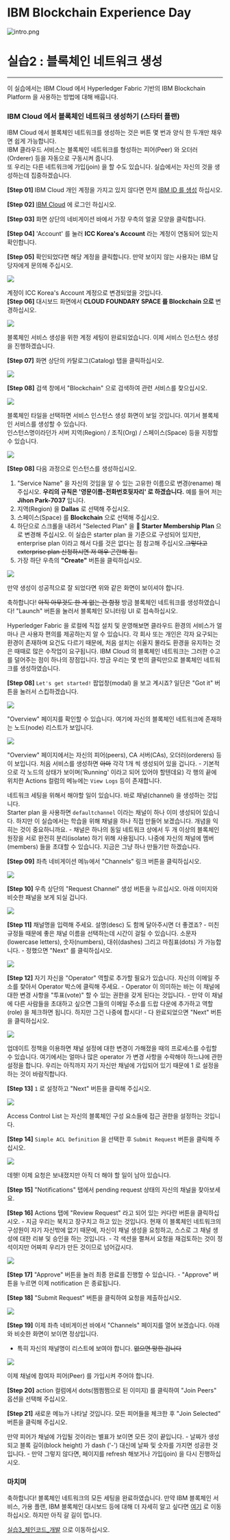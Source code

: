 # IBM Blockchain Experience Day  
![intro.png](./doc_images/intro.png)  
  
# 실습2 : 블록체인 네트워크 생성

********

이 실습에서는 IBM Cloud 에서 Hyperledger Fabric 기반의 IBM Blockchain Platform 을 사용하는 방법에 대해 배웁니다.
</br>

### IBM Cloud 에서 블록체인 네트워크 생성하기 (스타터 플랜)

IBM Cloud 에서 블록체인 네트워크를 생성하는 것은 버튼 몇 번과 양식 한 두개만 채우면 쉽게 가능합니다.  
IBM 클라우드 서비스는 블록체인 네트워크를 형성하는 피어(Peer) 와 오더러(Orderer) 등을 자동으로 구동시켜 줍니다.  
또 우리는 다른 네트워크에 가입(join) 을 할 수도 있습니다. 실습에서는 자신의 것을 생성하는데 집중하겠습니다.

**[Step 01]** IBM Cloud 개인 계정을 가지고 있지 않다면 먼저 [IBM ID 를 생성](https://console.ng.bluemix.net/registration/) 하십시오.  

**[Step 02]** [IBM Cloud](https://console.ng.bluemix.net) 에 로그인 하십시오.  

**[Step 03]** 화면 상단의 네비게이션 바에서 가장 우측의 얼굴 모양을 클릭합니다.  

**[Step 04]**  'Account' 를 눌러 **ICC Korea's Account** 라는 계정이 연동되어 있는지 확인합니다.  

**[Step 05]**  확인되었다면 해당 계정을 클릭합니다. 만약 보이지 않는 사용자는 IBM 담당자에게 문의해 주십시오.  

![](/doc_images/2-1.png)

계정이 ICC Korea's Account 계정으로 변경되었을 것입니다.  
**[Step 06]** 대시보드 화면에서 **CLOUD FOUNDARY SPACE 를 Blockchain 으로** 변경하십시오.

![](/doc_images/2-2.png)

블록체인 서비스 생성을 위한 계정 세팅이 완료되었습니다. 이제 서비스 인스턴스 생성을 진행하겠습니다. 

**[Step 07]** 화면 상단의 카탈로그(Catalog) 탭을 클릭하십시오.

![](/doc_images/bluemix_ibc1.png)

**[Step 08]** 검색 창에서 "Blockchain" 으로 검색하여 관련 서비스를 찾으십시오.

![](/doc_images/bluemix_ibc2.png)

블록체인 타일을 선택하면 서비스 인스턴스 생성 화면이 보일 것입니다. 여기서 블록체인 서비스를 생성할 수 있습니다.  
인스턴스명이라던가 서버 지역(Region) / 조직(Org) / 스페이스(Space) 등을 지정할 수 있습니다.
    
![](/doc_images/bluemix_ibc3.png)

**[Step 08]** 다음 과정으로 인스턴스를 생성하십시오.
1. "Service Name" 을 자신의 것임을 알 수 있는 고유한 이름으로 변경(rename) 해주십시오. **우리의 규칙은 '영문이름-전화번호뒷자리' 로 하겠습니다.** 예를 들어 저는 **Jihon Park-7037** 입니다.
2. 지역(Region) 을 **Dallas** 로 선택해 주십시오.
3. 스페이스(Space) 를 **Blockchain** 으로 선택해 주십시오.
4. 하단으로 스크롤을 내려서 "Selected Plan" 을 **:lollipop: Starter Membership Plan** 으로 변경해 주십시오.
이 실습은 starter plan 을 기준으로 구성되어 있지만, enterprise plan 이라고 해서 다를 것은 없다는 점 참고해 주십시오.~~그렇다고 exterprise plan 신청하시면 저 매우 곤란해 짐..~~
5. 가장 하단 우측의 **"Create"** 버튼을 클릭하십시오.

![](/doc_images/2-3.png)  


만약 생성이 성공적으로 잘 되었다면 위와 같은 화면이 보이셔야 합니다.

축하합니다! ~~아직 아무것도 한 게 없는 건 함정~~ 방금 블록체인 네트워크를 생성하였습니다! "Launch" 버튼을 눌러서 블록체인 모니터링 UI 로 접속하십시오.

Hyperledger Fabric 을 로컬에 직접 설치 및 운영해보면 클라우드 환경의 서비스가 얼마나 큰 사용자 편의를 제공하는지 알 수 있습니다. 각 회사 또는 개인은 각자 요구되는 환경이 존재하며 요건도 다르기 때문에, 처음 설치는 쉬울지 몰라도 환경을 유지하는 것은 때때로 많은 수작업이 요구됩니다. IBM Cloud 의 블록체인 네트워크는 그러한 수고를 덜어주는 점이 하나의 장점입니다. 방금 우리는 몇 번의 클릭만으로 블록체인 네트워크를 생성하였습니다.

**[Step 08]** `Let's get started!` 팝업창(modal) 을 보고 계시죠? 일단은 "Got it" 버튼을 눌러서 스킵하겠습니다.

![](/doc_images/bluemix_ibc5.png)

"Overview" 페이지를 확인할 수 있습니다. 여기에 자신의 블록체인 네트워크에 존재하는 노드(node) 리스트가 보입니다.

![](/doc_images/bluemix_ibc6.png)

"Overview" 페이지에서는 자신의 피어(peers), CA 서버(CAs), 오더러(orderers) 등이 보입니다. 처음 서비스를 생성하면 ~~아마~~ 각각 1개 씩 생성되어 있을 겁니다.
	- 기본적으로 각 노드의 상태가 보이며('Running' 이라고 되어 있어야 할텐데요) 각 행의 끝에 위치한 Actions 컬럼의 메뉴에는 `View Logs` 등이 존재합니다.
	
네트워크 세팅을 위해서 해야할 일이 있습니다. 바로 채널(channel) 을 생성하는 것입니다.  
Starter plan 을 사용하면 `defaultchannel` 이라는 채널이 하나 이미 생성되어 있습니다. 하지만 이 실습에서는 학습을 위해 채널을 하나 직접 만들어 보겠습니다. 개념을 익히는 것이 중요하니까요.
    - 채널은 하나의 동일 네트워크 상에서 두 개 이상의 블록체인 원장을 서로 완전히 분리(isolate) 하기 위해 사용됩니다. 나중에 자신의 채널에 멤버(members) 들을 초대할 수 있습니다. 지금은 그냥 하나 만들기만 하겠습니다.

**[Step 09]** 좌측 네비게이션 메뉴에서 "Channels" 링크 버튼을 클릭하십시오.

![](/doc_images/bluemix_ibc7.png)  


**[Step 10]** 우측 상단의 "Request Channel" 생성 버튼을 누르십시오. 아래 이미지와 비슷한 패널을 보게 되실 겁니다.

![](/doc_images/bluemix_ibc8.png)

**[Step 11]** 채널명을 입력해 주세요. 설명(desc) 도 함께 달아주시면 더 좋겠죠?
    - 미친 규정들 때문에 좋은 채널 이름을 선택하는데 시간이 걸릴 수 있습니다. 소문자(lowercase letters), 숫자(numbers), 대쉬(dashes) 그리고 마침표(dots) 가 가능합니다.
    - 정했으면 "Next" 를 클릭하십시오.


![](/doc_images/bluemix_ibc9.png)  


**[Step 12]** 자기 자신을 "Operator" 역할로 추가할 필요가 있습니다. 자신의 이메일 주소를 찾아서 Operator 박스에 클릭해 주세요.
	- Operator 이 의미하는 바는 이 채널에 대한 변경 사항을 "투표(vote)" 할 수 있는 권한을 갖게 된다는 것입니다.
	- 만약 이 채널에 다른 사람들을 초대하고 싶으면 그들의 이메일 주소를 드랍 다운에 추가하고 역할(role) 을 체크하면 됩니다. 하지만 그건 나중에 합시다!
	- 다 완료되었으면 "Next" 버튼을 클릭하십시오.

![](/doc_images/bluemix_ibc10.png)

업데이트 정책을 이용하면 채널 설정에 대한 변경이 가해졌을 때의 프로세스를 수립할 수 있습니다. 여기에서는 얼마나 많은 operator 가 변경 사항을 수락해야 하느냐에 관한 설정을 합니다. 우리는 아직까지 자기 자신만 채널에 가입되어 있기 때문에 1 로 설정을 하는 것이 바람직합니다.

**[Step 13]** `1` 로 설정하고 "Next" 버튼을 클릭해 주십시오.

![](/doc_images/2-4.png)

Access Control List 는 자신의 블록체인 구성 요소들에 접근 권한을 설정하는 것입니다. 

**[Step 14]** `Simple ACL Definition` 을 선택한 후 `Submit Request` 버튼을 클릭해 주십시오.

![](/doc_images/bluemix_ibc11.png)

데헷! 이제 요청은 보내졌지만 아직 더 해야 할 일이 남아 있습니다.

**[Step 15]** "Notifications" 탭에서 pending request 상태의 자신의 채널을 찾아보세요.

**[Step 16]** Actions 탭에 "Review Request" 라고 되어 있는 커다란 버튼을 클릭하십시오.
    - 지금 우리는 북치고 장구치고 하고 있는 것입니다. 현재 이 블록체인 네트워크의 구성원이 자기 자신밖에 없기 때문에, 자신이 채널 생성을 요청하고, 스스로 그 채널 생성에 대한 리뷰 및 승인을 하는 것입니다.
    - 각 색션을 펼쳐서 요청을 재검토하는 것이 정석이지만 어짜피 우리가 만든 것이므로 넘어갑시다.

![](/doc_images/bluemix_ibc12.png)

**[Step 17]** "Approve" 버튼을 눌러 최종 완료를 진행할 수 있습니다.
	- "Approve" 버튼을 누르면 이제 notification 은 종료됩니다.

**[Step 18]** "Submit Request" 버튼을 클릭하여 요청을 제출하십시오.

![](/doc_images/bluemix_ibc13.png)

**[Step 19]** 이제 좌측 네비게이션 바에서 "Channels" 페이지를 열어 보겠습니다. 아래와 비슷한 화면이 보이면 정상입니다.
- 특히 자신의 채널명이 리스트에 보여야 합니다. ~~없으면 망한 겁니다~~

![](/doc_images/bluemix_ibc14.png)

이제 채널에 참여자 피어(Peer) 를 가입시켜 주어야 합니다.

**[Step 20]** action 컬럼에서 dots(쩜쩜쩜으로 된 이미지) 를 클릭하여 "Join Peers" 옵션을 선택해 주십시오.

**[Step 21]** 새로운 메뉴가 나타날 것입니다. 모든 피어들을 체크한 후 "Join Selected" 버튼을 클릭해 주십시오.

만약 피어가 채널에 가입될 것이라는 별표가 보이면 모든 것이 끝입니다.
	- 날짜가 생성되고 블록 길이(block height) 가 dash ('-') 대신에 날짜 및 숫자를 가지면 성공한 것입니다.
	- 만약 그렇지 않다면, 페이지를 refresh 해보거나 가입(join) 을 다시 진행하십시오.
</br>

### 마치며
축하합니다! 블록체인 네트워크의 모든 세팅을 완료하였습니다. 만약 IBM 블록체인 서비스, 가용 플랜, IBM 블록체인 대시보드 등에 대해 더 자세히 알고 싶다면 [여기](https://console.ng.bluemix.net/docs/services/blockchain/index.html?pos=2) 로 이동하십시오. 하지만 아직 갈 길이 멉니다.

[실습3_체인코드_개발](./실습3_체인코드_개발.md) 으로 이동하십시오.
